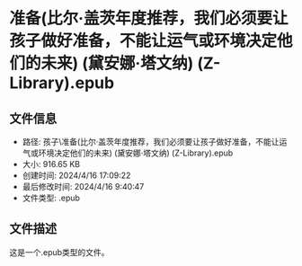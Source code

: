 ﻿# 准备(比尔·盖茨年度推荐，我们必须要让孩子做好准备，不能让运气或环境决定他们的未来) (黛安娜·塔文纳) (Z-Library).epub

## 文件信息
- 路径: 孩子\准备(比尔·盖茨年度推荐，我们必须要让孩子做好准备，不能让运气或环境决定他们的未来) (黛安娜·塔文纳) (Z-Library).epub
- 大小: 916.65 KB
- 创建时间: 2024/4/16 17:09:22
- 最后修改时间: 2024/4/16 9:40:47
- 文件类型: .epub

## 文件描述
这是一个.epub类型的文件。

